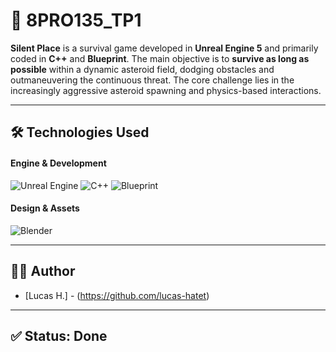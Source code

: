 # 📁 8PRO135_TP1

**Silent Place** is a survival game developed in **Unreal Engine 5** and primarily coded in **C++** and **Blueprint**. The main objective is to **survive as long as possible** within a dynamic asteroid field, dodging obstacles and outmaneuvering the continuous threat. The core challenge lies in the increasingly aggressive asteroid spawning and physics-based interactions.

---

## 🛠 Technologies Used

#### Engine & Development
![Unreal Engine](https://img.shields.io/badge/-Unreal%20Engine%205-0078D4?style=flat-square&logo=unrealengine)
![C++](https://img.shields.io/badge/-C++-00599C?style=flat-square&logo=c%2B%2B)
![Blueprint](https://img.shields.io/badge/-Blueprint-0078D4?style=flat-square&logo=unrealengine)

#### Design & Assets
![Blender](https://img.shields.io/badge/-Blender-FF6F00?style=flat-square&logo=blender)

---

## 👷‍♂️ Author
* [Lucas H.] - (https://github.com/lucas-hatet)

---

## ✅ Status: Done
